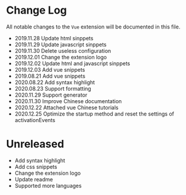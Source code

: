 # Change Log

All notable changes to the `Vue` extension will be documented in this file.

- 2019.11.28 Update html sinppets
- 2019.11.29 Update javascript sinppets
- 2019.11.30 Delete useless configuration
- 2019.12.01 Change the extension logo
- 2019.12.02 Update html and javascript sinppets
- 2019.12.03 Add vue snippets
- 2019.08.21 Add vue snippets
- 2020.08.22 Add syntax highlight
- 2020.08.23 Support formatting
- 2020.11.29 Support generator
- 2020.11.30 Improve Chinese documentation
- 2020.12.22 Attached vue Chinese tutorials
- 2020.12.25 Optimize the startup method and reset the settings of activationEvents

# Unreleased

- Add syntax highlight
- Add css snippets
- Change the extension logo
- Update readme
- Supported more languages
